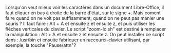 Lorsqu'on veut mieux voir les caractères dans un document Libre-Office, il faut cliquer en bas à droite de la barre d'état, sur le signe +.
Mais coment faire quand on ne voit pas suffisamment, quand on ne peut pas manier une souris ?
Il faut faire : Alt + A et ensuite z et ensuite z, et puis utiliser les flèches verticales du clavier.
Le script "zoom-lo.sh" est destiné à remplacer la manipulation : Alt + A et ensuite z et ensuite z.
On peut installer ce script dans : /usr/bin et ensuite fabriquer un raccourci-clavier utilisant, par exemple, la touche "Pause/attn"?
